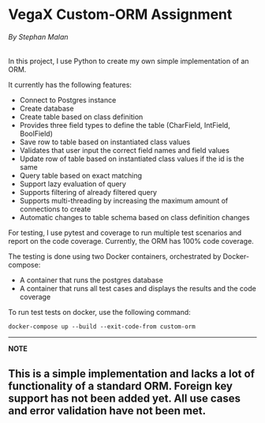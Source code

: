 # VegaX Custom-ORM Assignment

###### By Stephan Malan

In this project, I use Python to create my own simple implementation of an ORM.

It currently has the following features:

- Connect to Postgres instance
- Create database
- Create table based on class definition
- Provides three field types to define the table (CharField, IntField, BoolField)
- Save row to table based on instantiated class values
- Validates that user input the correct field names and field values
- Update row of table based on instantiated class values if the id is the same
- Query table based on exact matching
- Support lazy evaluation of query
- Supports filtering of already filtered query
- Supports multi-threading by increasing the maximum amount of connections to create
- Automatic changes to table schema based on class definition changes

For testing, I use pytest and coverage to run multiple test scenarios and report on the code coverage. Currently, the
ORM has 100% code coverage.

The testing is done using two Docker containers, orchestrated by Docker-compose:

- A container that runs the postgres database
- A container that runs all test cases and displays the results and the code coverage

To run test tests on docker, use the following command:

```
docker-compose up --build --exit-code-from custom-orm
```

---
**NOTE**

This is a simple implementation and lacks a lot of functionality of a standard ORM. Foreign key support has not been
added yet. All use cases and error validation have not been met.
---